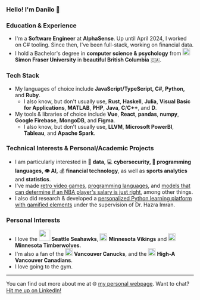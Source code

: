 ### Hello! I'm Danilo 👋

### Education & Experience

- I'm a **Software Engineer** at **AlphaSense**. Up until April 2024, I worked on C# tooling. Since then, I've been full-stack, working on financial data.
- I hold a Bachelor's degree in **computer science & psychology** from <img src="https://user-images.githubusercontent.com/8854152/143653458-d5ed852c-692e-43bc-824b-07c3c7ade805.png" width="20"/> **Simon Fraser University** in **beautiful British Columbia** :canada:.

### Tech Stack

- My languages of choice include **JavaScript/TypeScript, C#, Python,** and **Ruby**.
  - I also know, but don't usually use, **Rust**, **Haskell**, **Julia**, **Visual Basic for Applications**, **MATLAB**, **PHP**, **Java**, **C**/**C++**, and **D**.
- My tools & libraries of choice include **Vue**, **React**, **pandas**, **numpy**, **Google Firebase**, **MongoDB**, and **Figma**.
  - I also know, but don't usually use, **LLVM**, **Microsoft PowerBI**, **Tableau**, and **Apache Spark**.

### Technical Interests & Personal/Academic Projects

- I am particularly interested in 📰 **data**, :computer: **cybersecurity, :pencil: programming languages, :eye: AI,** :moneybag: **financial technology**, as well as **sports analytics** and **statistics**.
- I've made [retro video games](https://github.com/danilolekovic/pitfall), [programming languages](https://github.com/danilolekovic/iode), and [models that can determine if an NBA player's salary is just right](https://github.com/danilolekovic/nba-salaries), among other things.
- I also did research & developed a [personalized Python learning platform with gamified elements](https://github.com/danilolekovic/cmpt415-project) under the supervision of Dr. Hazra Imran.

### Personal Interests

- I love the <img src="https://cdn.freebiesupply.com/images/large/2x/seattle-seahawks-logo-transparent.png" width="30"/> **Seattle Seahawks**, <img src="https://static.www.nfl.com/t_headshot_desktop/league/api/clubs/logos/MIN" width="20"/> **Minnesota Vikings** and <img src="https://upload.wikimedia.org/wikipedia/en/thumb/c/c2/Minnesota_Timberwolves_logo.svg/1200px-Minnesota_Timberwolves_logo.svg.png" width="20"/> **Minnesota Timberwolves**.
- I'm also a fan of the <img src="https://upload.wikimedia.org/wikipedia/en/thumb/3/3a/Vancouver_Canucks_logo.svg/1200px-Vancouver_Canucks_logo.svg.png" width="20"/> **Vancouver Canucks**, and the <img src="https://upload.wikimedia.org/wikipedia/en/e/ee/Vancouver_C%27s.PNG" width="20"/> **High-A Vancouver Canadians**.
- I love going to the gym.

<hr />

You can find out more about me at 🌐 [my personal webpage](http://danilolekovic.com/). Want to chat? [Hit me up on LinkedIn!](https://www.linkedin.com/in/danilo-lekovic/)
